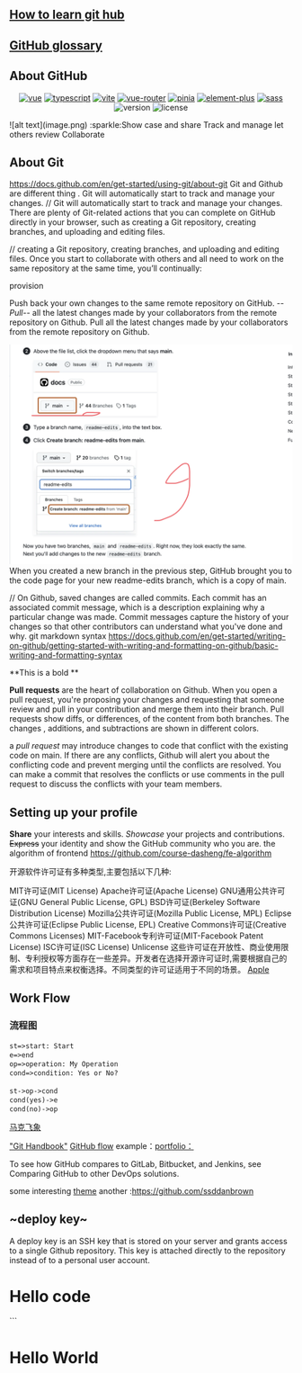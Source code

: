 ## [How to learn git hub](https://docs.github.com/en/get-started)
## [GitHub glossary](https://docs.github.com/en/get-started/learning-about-github/github-glossary)
## About GitHub

<p align="center">
    <a href="https://v3.vuejs.org/"><img src="https://img.shields.io/badge/vue-v3.2.31-blue.svg?color=4FC08D&logo=vuedotjs" alt="vue" /></a>
    <a href="https://www.typescriptlang.org/"><img src="https://img.shields.io/badge/typescript-v4.6.2-blue.svg?color=3178C6&logo=typescript" alt="typescript" /></a>
    <a href="https://vitejs.dev/"><img src="https://img.shields.io/badge/vite-v2.8.6-blue.svg?color=646CFF&logo=vite&logoColor=646CFF" alt="vite" /></a>
    <a href="https://router.vuejs.org/index.html"><img src="https://img.shields.io/badge/vue--router-v4.0.13-blue.svg?color=3EAF7C" alt="vue-router" /></a>
    <a href="https://pinia.vuejs.org/"><img src="https://img.shields.io/badge/pinia-v2.0.11-yellow.svg?color=FFD859" alt="pinia" /></a>
    <a href="https://element-plus.gitee.io/en-US/"><img src="https://img.shields.io/badge/element--plus-v2.0.2-blue.svg?color=409EFF" alt="element-plus" /></a>
    <a href="http://en.sass.hk/"><img src="https://img.shields.io/badge/sass-v1.49.9-blue.svg?color=CC6699&logo=sass" alt="sass" /></a>
    <img src="https://img.shields.io/badge/version-v1.0.0-yellow.svg" alt="version" />
    <img src="https://img.shields.io/badge/license-AGPL--3.0-green.svg" alt="license" />
</p>
![alt text](image.png)
:sparkle:Show case and share 
Track and manage
let others review
Collaborate

## About Git

https://docs.github.com/en/get-started/using-git/about-git
Git and Github are different thing .
Git will automatically start to track and manage your changes.
// Git will automatically start to track and manage your changes.
There are plenty of Git-related actions that you can complete on GitHub directly in your browser, such as creating a Git repository, creating branches, and uploading and editing files.

// creating a Git repository, creating branches, and uploading and editing files.
Once you start to collaborate with others and all need to work on the same repository at the same time, you’ll continually:

provision


Push back your own changes to the same remote repository on GitHub.
--*Pull*-- all the latest changes made by your collaborators from the remote repository on Github.
Pull all the latest changes made by your collaborators from the remote repository on Github.

![alt text](image-1.png)
When you created a new branch in the previous step, GitHub brought you to the code page for your new readme-edits branch, which is a copy of main.

// On Github, saved changes are called commits. Each commit has an associated commit message, which is a description 
explaining why a particular change was made. Commit messages capture the history of your changes so that other contributors can understand what you've done and why.
git markdown syntax
https://docs.github.com/en/get-started/writing-on-github/getting-started-with-writing-and-formatting-on-github/basic-writing-and-formatting-syntax

**This is a bold **

**Pull requests**  are the heart of collaboration on Github. When you open a pull request, you're proposing your changes and requesting  that someone review and pull in your contribution and merge them into their branch. Pull requests show diffs, or differences, of the content from both branches. The changes , additions, and subtractions are shown in different colors.

a *pull request*  may introduce changes to code that conflict with the existing code on main. If there are any conflicts, Github will alert you about the conflicting  code and prevent merging until the conflicts are resolved. You can make a commit that resolves the conflicts or use comments in the pull request to discuss the conflicts with your team members.

## Setting up your profile
**Share** your interests and skills.
_Showcase_ your projects and contributions.
~~Express~~ your identity and show the GitHub community who you are.
the algorithm of frontend
https://github.com/course-dasheng/fe-algorithm

开源软件许可证有多种类型,主要包括以下几种:

MIT许可证(MIT License)
Apache许可证(Apache License)
GNU通用公共许可证(GNU General Public License, GPL)
BSD许可证(Berkeley Software Distribution License)
Mozilla公共许可证(Mozilla Public License, MPL)
Eclipse公共许可证(Eclipse Public License, EPL)
Creative Commons许可证(Creative Commons Licenses)
MIT-Facebook专利许可证(MIT-Facebook Patent License)
ISC许可证(ISC License)
Unlicense
这些许可证在开放性、商业使用限制、专利授权等方面存在一些差异。开发者在选择开源许可证时,需要根据自己的需求和项目特点来权衡选择。不同类型的许可证适用于不同的场景。
[Apple](https://www.apple.com/hk/)

## Work Flow
### 流程图
```flow
st=>start: Start
e=>end
op=>operation: My Operation
cond=>condition: Yes or No?

st->op->cond
cond(yes)->e
cond(no)->op
```
[马克飞象](https://maxiang.io/)

 ["Git Handbook"](https://guides.github.com/introduction/git-handbook/)
[GitHub flow](https://docs.github.com/en/get-started/using-github/github-flow)
example：[portfolio：](https://github.com/soumyajit4419/Portfolio)



To see how GitHub compares to GitLab, Bitbucket, and Jenkins, see Comparing GitHub to other DevOps solutions.


some interesting [theme](https://github.com/bep?tab=overview&from=2010-12-01&to=2010-12-31)
another :https://github.com/ssddanbrown

## ~deploy key~
A deploy key is an SSH key that is stored on your server and grants access to a single Github repository. This key is attached directly to the repository instead of to a personal user account.

<h1>Hello code</h1>
```
<h1>Hello World</h1>

```















